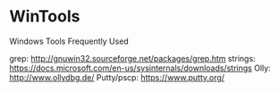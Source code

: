 # WinTools
Windows Tools Frequently Used


grep: http://gnuwin32.sourceforge.net/packages/grep.htm
strings: https://docs.microsoft.com/en-us/sysinternals/downloads/strings
Olly: http://www.ollydbg.de/
Putty/pscp: https://www.putty.org/

